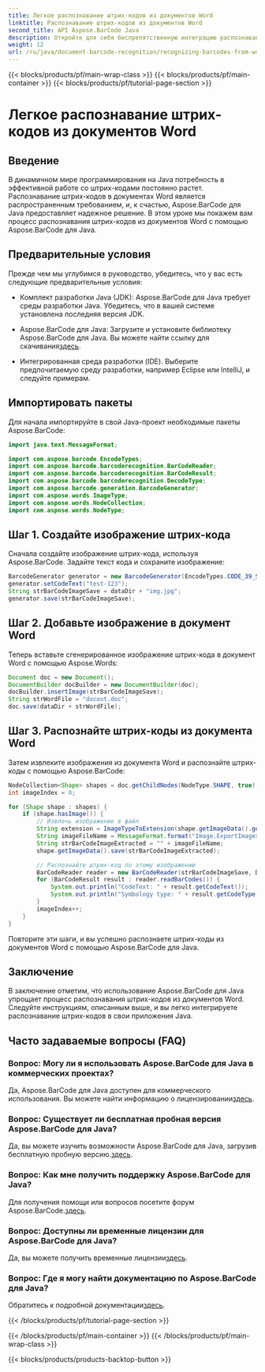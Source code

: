 ```yaml
---
title: Легкое распознавание штрих-кодов из документов Word
linktitle: Распознавание штрих-кодов из документов Word
second_title: API Aspose.BarCode Java
description: Откройте для себя беспрепятственную интеграцию распознавания штрих-кодов в ваши Java-приложения с помощью Aspose.BarCode. Следуйте этому руководству, чтобы распознавать штрих-коды в документах Word.
weight: 12
url: /ru/java/document-barcode-recognition/recognizing-barcodes-from-word/
---
```


{{< blocks/products/pf/main-wrap-class >}}
{{< blocks/products/pf/main-container >}}
{{< blocks/products/pf/tutorial-page-section >}}

# Легкое распознавание штрих-кодов из документов Word


## Введение

В динамичном мире программирования на Java потребность в эффективной работе со штрих-кодами постоянно растет. Распознавание штрих-кодов в документах Word является распространенным требованием, и, к счастью, Aspose.BarCode для Java предоставляет надежное решение. В этом уроке мы покажем вам процесс распознавания штрих-кодов из документов Word с помощью Aspose.BarCode для Java.

## Предварительные условия

Прежде чем мы углубимся в руководство, убедитесь, что у вас есть следующие предварительные условия:

- Комплект разработки Java (JDK): Aspose.BarCode для Java требует среды разработки Java. Убедитесь, что в вашей системе установлена последняя версия JDK.

-  Aspose.BarCode для Java: Загрузите и установите библиотеку Aspose.BarCode для Java. Вы можете найти ссылку для скачивания[здесь](https://releases.aspose.com/barcode/java/).

- Интегрированная среда разработки (IDE). Выберите предпочитаемую среду разработки, например Eclipse или IntelliJ, и следуйте примерам.

## Импортировать пакеты

Для начала импортируйте в свой Java-проект необходимые пакеты Aspose.BarCode:

```java
import java.text.MessageFormat;

import com.aspose.barcode.EncodeTypes;
import com.aspose.barcode.barcoderecognition.BarCodeReader;
import com.aspose.barcode.barcoderecognition.BarCodeResult;
import com.aspose.barcode.barcoderecognition.DecodeType;
import com.aspose.barcode.generation.BarcodeGenerator;
import com.aspose.words.ImageType;
import com.aspose.words.NodeCollection;
import com.aspose.words.NodeType;
```

## Шаг 1. Создайте изображение штрих-кода

Сначала создайте изображение штрих-кода, используя Aspose.BarCode. Задайте текст кода и сохраните изображение:

```java
BarcodeGenerator generator = new BarcodeGenerator(EncodeTypes.CODE_39_STANDARD);
generator.setCodeText("test-123");
String strBarCodeImageSave = dataDir + "img.jpg";
generator.save(strBarCodeImageSave);
```

## Шаг 2. Добавьте изображение в документ Word

Теперь вставьте сгенерированное изображение штрих-кода в документ Word с помощью Aspose.Words:

```java
Document doc = new Document();
DocumentBuilder docBuilder = new DocumentBuilder(doc);
docBuilder.insertImage(strBarCodeImageSave);
String strWordFile = "docout.doc";
doc.save(dataDir + strWordFile);
```

## Шаг 3. Распознайте штрих-коды из документа Word

Затем извлеките изображения из документа Word и распознайте штрих-коды с помощью Aspose.BarCode:

```java
NodeCollection<Shape> shapes = doc.getChildNodes(NodeType.SHAPE, true);
int imageIndex = 0;

for (Shape shape : shapes) {
    if (shape.hasImage()) {
        // Извлечь изображение в файл
        String extension = ImageTypeToExtension(shape.getImageData().getImageType());
        String imageFileName = MessageFormat.format("Image.ExportImages.{0} Out.{1}", imageIndex, extension);
        String strBarCodeImageExtracted = "" + imageFileName;
        shape.getImageData().save(strBarCodeImageExtracted);

        // Распознайте штрих-код по этому изображению
        BarCodeReader reader = new BarCodeReader(strBarCodeImageSave, DecodeType.CODE_39_STANDARD);
        for (BarCodeResult result : reader.readBarCodes()) {
            System.out.println("CodeText: " + result.getCodeText());
            System.out.println("Symbology type: " + result.getCodeType());
        }
        imageIndex++;
    }
}
```

Повторите эти шаги, и вы успешно распознаете штрих-коды из документов Word с помощью Aspose.BarCode для Java.

## Заключение

В заключение отметим, что использование Aspose.BarCode для Java упрощает процесс распознавания штрих-кодов из документов Word. Следуйте инструкциям, описанным выше, и вы легко интегрируете распознавание штрих-кодов в свои приложения Java.

## Часто задаваемые вопросы (FAQ)

### Вопрос: Могу ли я использовать Aspose.BarCode для Java в коммерческих проектах?
 Да, Aspose.BarCode для Java доступен для коммерческого использования. Вы можете найти информацию о лицензировании[здесь](https://purchase.aspose.com/buy).

### Вопрос: Существует ли бесплатная пробная версия Aspose.BarCode для Java?
 Да, вы можете изучить возможности Aspose.BarCode для Java, загрузив бесплатную пробную версию.[здесь](https://releases.aspose.com/).

### Вопрос: Как мне получить поддержку Aspose.BarCode для Java?
Для получения помощи или вопросов посетите форум Aspose.BarCode.[здесь](https://forum.aspose.com/c/barcode/13).

### Вопрос: Доступны ли временные лицензии для Aspose.BarCode для Java?
 Да, вы можете получить временные лицензии[здесь](https://purchase.aspose.com/temporary-license/).

### Вопрос: Где я могу найти документацию по Aspose.BarCode для Java?
 Обратитесь к подробной документации[здесь](https://reference.aspose.com/barcode/java/).

{{< /blocks/products/pf/tutorial-page-section >}}

{{< /blocks/products/pf/main-container >}}
{{< /blocks/products/pf/main-wrap-class >}}

{{< blocks/products/products-backtop-button >}}
